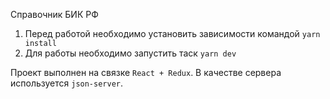 Справочник БИК РФ

1. Перед работой необходимо установить зависимости командой `yarn install`
2. Для работы необходимо запустить таск `yarn dev`

Проект выполнен на связке `React + Redux`. В качестве сервера используется `json-server`.